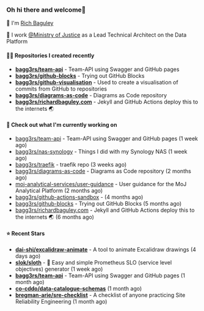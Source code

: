 ### Oh hi there and welcome👋

👐 I'm [Rich Baguley](https://richardbaguley.com/about)

🏢 I work [@Ministry of Justice](https://github.com/ministryofjustice) as a Lead Technical Architect on the Data Platform

#### 👨‍💻 Repositories I created recently
- **[bagg3rs/team-api](https://github.com/bagg3rs/team-api)** - Team-API using Swagger and GitHub pages
- **[bagg3rs/github-blocks](https://github.com/bagg3rs/github-blocks)** - Trying out GitHub Blocks
- **[bagg3rs/github-visualisation](https://github.com/bagg3rs/github-visualisation)** - Used to create a visualisation of commits from GitHub to repositories
- **[bagg3rs/diagrams-as-code](https://github.com/bagg3rs/diagrams-as-code)** - Diagrams as Code repository
- **[bagg3rs/richardbaguley.com](https://github.com/bagg3rs/richardbaguley.com)** - Jekyll and GitHub Actions deploy this to the internets 🌏

#### 👷 Check out what I'm currently working on

- [bagg3rs/team-api](https://github.com/bagg3rs/team-api) - Team-API using Swagger and GitHub pages (1 week ago)
- [bagg3rs/nas-synology](https://github.com/bagg3rs/nas-synology) - Things I did with my Synology NAS (1 week ago)
- [bagg3rs/traefik](https://github.com/bagg3rs/traefik) - traefik repo (3 weeks ago)
- [bagg3rs/diagrams-as-code](https://github.com/bagg3rs/diagrams-as-code) - Diagrams as Code repository (2 months ago)
- [moj-analytical-services/user-guidance](https://github.com/moj-analytical-services/user-guidance) - User guidance for the MoJ Analytical Platform (2 months ago)
- [bagg3rs/github-actions-sandbox](https://github.com/bagg3rs/github-actions-sandbox) -  (4 months ago)
- [bagg3rs/github-blocks](https://github.com/bagg3rs/github-blocks) - Trying out GitHub Blocks (5 months ago)
- [bagg3rs/richardbaguley.com](https://github.com/bagg3rs/richardbaguley.com) - Jekyll and GitHub Actions deploy this to the internets 🌏 (6 months ago)

#### ⭐ Recent Stars


- **[dai-shi/excalidraw-animate](https://github.com/dai-shi/excalidraw-animate)** - A tool to animate Excalidraw drawings (4 days ago)
- **[slok/sloth](https://github.com/slok/sloth)** - 🦥 Easy and simple Prometheus SLO (service level objectives) generator (1 week ago)
- **[bagg3rs/team-api](https://github.com/bagg3rs/team-api)** - Team-API using Swagger and GitHub pages (1 month ago)
- **[co-cddo/data-catalogue-schemas](https://github.com/co-cddo/data-catalogue-schemas)** (1 month ago)
- **[bregman-arie/sre-checklist](https://github.com/bregman-arie/sre-checklist)** - A checklist of anyone practicing Site Reliability Engineering (1 month ago)
